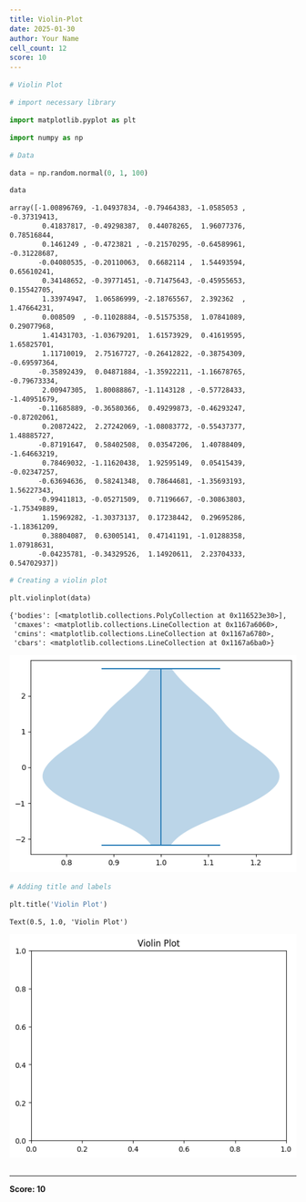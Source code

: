 ```yaml
---
title: Violin-Plot
date: 2025-01-30
author: Your Name
cell_count: 12
score: 10
---
```


```python
# Violin Plot
```


```python
# import necessary library
```


```python
import matplotlib.pyplot as plt
```


```python
import numpy as np
```


```python
# Data
```


```python
data = np.random.normal(0, 1, 100)
```


```python
data
```




    array([-1.00896769, -1.04937834, -0.79464383, -1.0585053 , -0.37319413,
            0.41837817, -0.49298387,  0.44078265,  1.96077376,  0.78516844,
            0.1461249 , -0.4723821 , -0.21570295, -0.64589961, -0.31228687,
           -0.04080535, -0.20110063,  0.6682114 ,  1.54493594,  0.65610241,
            0.34148652, -0.39771451, -0.71475643, -0.45955653,  0.15542705,
            1.33974947,  1.06586999, -2.18765567,  2.392362  ,  1.47664231,
            0.008509  , -0.11028884, -0.51575358,  1.07841089,  0.29077968,
            1.41431703, -1.03679201,  1.61573929,  0.41619595,  1.65825701,
            1.11710019,  2.75167727, -0.26412822, -0.38754309, -0.69597364,
           -0.35892439,  0.04871884, -1.35922211, -1.16678765, -0.79673334,
            2.00947305,  1.80088867, -1.1143128 , -0.57728433, -1.40951679,
           -0.11685889, -0.36580366,  0.49299873, -0.46293247, -0.87202061,
            0.20872422,  2.27242069, -1.08083772, -0.55437377,  1.48885727,
           -0.87191647,  0.58402508,  0.03547206,  1.40788409, -1.64663219,
            0.78469032, -1.11620438,  1.92595149,  0.05415439, -0.02347257,
           -0.63694636,  0.58241348,  0.78644681, -1.35693193,  1.56227343,
           -0.99411813, -0.05271509,  0.71196667, -0.30863803, -1.75349889,
            1.15969282, -1.30373137,  0.17238442,  0.29695286, -1.18361209,
            0.38804087,  0.63005141,  0.47141191, -1.01288358,  1.07918631,
           -0.04235781, -0.34329526,  1.14920611,  2.23704333,  0.54702937])




```python
# Creating a violin plot
```


```python
plt.violinplot(data)

```




    {'bodies': [<matplotlib.collections.PolyCollection at 0x116523e30>],
     'cmaxes': <matplotlib.collections.LineCollection at 0x1167a6060>,
     'cmins': <matplotlib.collections.LineCollection at 0x1167a6780>,
     'cbars': <matplotlib.collections.LineCollection at 0x1167a6ba0>}




    
![png](violin-plot_files/violin-plot_8_1.png)
    



```python
# Adding title and labels
```


```python
plt.title('Violin Plot')

```




    Text(0.5, 1.0, 'Violin Plot')




    
![png](violin-plot_files/violin-plot_10_1.png)
    



```python

```


---
**Score: 10**
